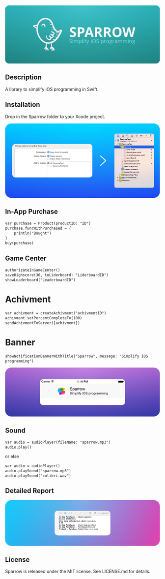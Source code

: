 ![](./Img/sparrow.jpg)

## Description
A library to simplify iOS programming in Swift.

## Installation
Drop in the Sparrow folder to your Xcode project.

![](./Img/installation.png)

## In-App Purchase

    var purchase = Product(productID: "ID")
    purchase.funcWithPurchased = {
        println("Bought")
    }
    buy(purchase)

## Game Center

    authorizateInGameCenter()
    saveHighscore(30, toLiderboard: "LiderboardID")
    showLeaderboard("LeaderboardID")

# Achivment

    var achivment = createAchivment("achivmentID")
    achivment.setPercentCompleteTo(100)
    sendAchivmentToServer([achivment])

# Banner

    showNotificationBannerWithTitle("Sparrow", messege: "Simplify iOS programming")

![](./Img/banner.png)

## Sound

    var audio = audioPlayer(fileName: "sparrow.mp3")
    audio.play()

or else

    var audio = audioPlayer()
    audio.playSound("sparrow.mp3")
    audio.playSound("colibri.wav")

## Detailed Report

![](./Img/log.png)

## License
Sparrow is released under the MIT license. See LICENSE.md for details.